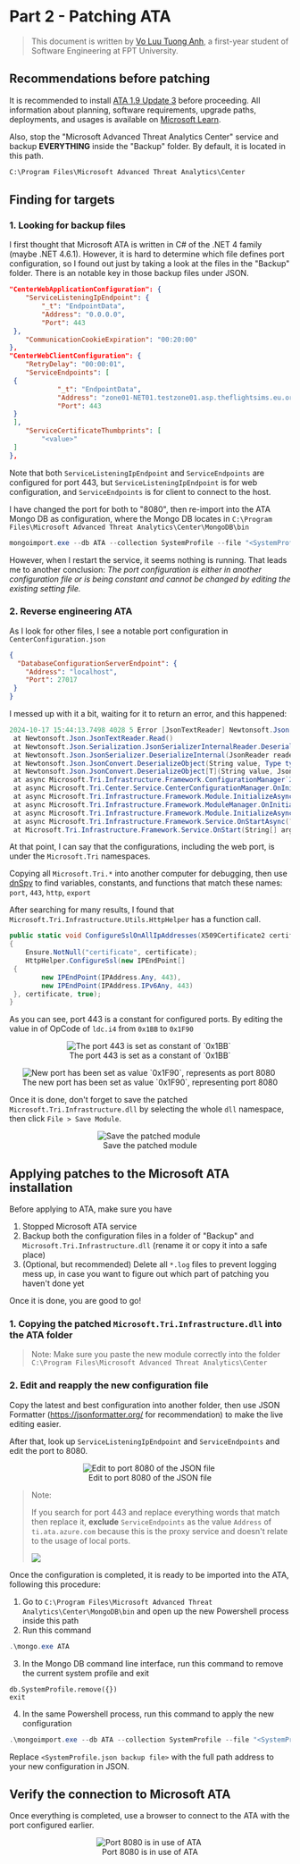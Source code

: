 # Part 2 - Patching ATA

> This document is written by [Vo Luu Tuong Anh](https://github.com/anhvlt-2k6), a first-year student of Software Engineering at FPT University.

## Recommendations before patching

It is recommended to install [ATA 1.9 Update 3](https://learn.microsoft.com/en-us/advanced-threat-analytics/ata-update-1.9.3-migration-guide) before proceeding. All information about planning, software requirements, upgrade paths, deployments, and usages is available on [Microsoft Learn](https://learn.microsoft.com/en-us/advanced-threat-analytics/what-is-ata).

Also, stop the "Microsoft Advanced Threat Analytics Center" service and backup **EVERYTHING** inside the "Backup" folder. By default, it is located in this path.

```cmd
C:\Program Files\Microsoft Advanced Threat Analytics\Center
```

## Finding for targets

### 1. Looking for backup files

I first thought that Microsoft ATA is written in C# of the .NET 4 family (maybe .NET 4.6.1). However, it is hard to determine which file defines port configuration, so I found out just by taking a look at the files in the "Backup" folder.
There is an notable key in those backup files under JSON.

```json
"CenterWebApplicationConfiguration": {
    "ServiceListeningIpEndpoint": {
        "_t": "EndpointData",
        "Address": "0.0.0.0",
        "Port": 443
 },
    "CommunicationCookieExpiration": "00:20:00"
},
"CenterWebClientConfiguration": {
    "RetryDelay": "00:00:01",
    "ServiceEndpoints": [
 {
            "_t": "EndpointData",
            "Address": "zone01-NET01.testzone01.asp.theflightsims.eu.org",
            "Port": 443
 }
 ],
    "ServiceCertificateThumbprints": [
        "<value>"
 ]
},
```

Note that both `ServiceListeningIpEndpoint` and `ServiceEndpoints` are configured for port 443, but `ServiceListeningIpEndpoint` is for web configuration, and `ServiceEndpoints` is for client to connect to the host.

I have changed the port for both to "8080", then re-import into the ATA Mongo DB as configuration, where the Mongo DB locates in `C:\Program Files\Microsoft Advanced Threat Analytics\Center\MongoDB\bin`

```powershell
mongoimport.exe --db ATA --collection SystemProfile --file "<SystemProfile.json backup file>" --upsert
```

However, when I restart the service, it seems nothing is running. That leads me to another conclusion: *The port configuration is either in another configuration file or is being constant and cannot be changed by editing the existing setting file.*

### 2. Reverse engineering ATA

As I look for other files, I see a notable port configuration in `CenterConfiguration.json`

```json
{
  "DatabaseConfigurationServerEndpoint": {
    "Address": "localhost",
    "Port": 27017
 }
}
```

I messed up with it a bit, waiting for it to return an error, and this happened:

```powershell
2024-10-17 15:44:13.7498 4028 5 Error [JsonTextReader] Newtonsoft.Json.JsonReaderException: Additional text encountered after finished reading JSON content: e. Path '', line 7, position 0.
 at Newtonsoft.Json.JsonTextReader.Read()
 at Newtonsoft.Json.Serialization.JsonSerializerInternalReader.Deserialize(JsonReader reader, Type objectType, Boolean checkAdditionalContent)
 at Newtonsoft.Json.JsonSerializer.DeserializeInternal(JsonReader reader, Type objectType)
 at Newtonsoft.Json.JsonConvert.DeserializeObject(String value, Type type, JsonSerializerSettings settings)
 at Newtonsoft.Json.JsonConvert.DeserializeObject[T](String value, JsonSerializerSettings settings)
 at async Microsoft.Tri.Infrastructure.Framework.ConfigurationManager`2.OnInitializeAsync[](?)
 at async Microsoft.Tri.Center.Service.CenterConfigurationManager.OnInitializeAsync(?)
 at async Microsoft.Tri.Infrastructure.Framework.Module.InitializeAsync(?)
 at async Microsoft.Tri.Infrastructure.Framework.ModuleManager.OnInitializeAsync(?)
 at async Microsoft.Tri.Infrastructure.Framework.Module.InitializeAsync(?)
 at async Microsoft.Tri.Infrastructure.Framework.Service.OnStartAsync(?)
 at Microsoft.Tri.Infrastructure.Framework.Service.OnStart(String[] args)
```

At that point, I can say that the configurations, including the web port, is under the `Microsoft.Tri` namespaces.

Copying all `Microsoft.Tri.*` into another computer for debugging, then use [dnSpy](https://github.com/dnSpy/dnSpy) to find variables, constants, and functions that match these names: `port`, `443`, `http`, `export`

After searching for many results, I found that `Microsoft.Tri.Infrastructure.Utils.HttpHelper` has a function call.

```cs
public static void ConfigureSslOnAllIpAddresses(X509Certificate2 certificate)
{
    Ensure.NotNull("certificate", certificate);
    HttpHelper.ConfigureSsl(new IPEndPoint[]
 {
        new IPEndPoint(IPAddress.Any, 443),
        new IPEndPoint(IPAddress.IPv6Any, 443)
 }, certificate, true);
}
```

As you can see, port 443 is a constant for configured ports. By editing the value in of OpCode of `ldc.i4` from `0x1BB` to `0x1F90`

<p align="center">
 <img src="./img/ata_dll_patch_1.png" alt="The port 443 is set as constant of `0x1BB`" />
 <br>
 The port 443 is set as a constant of `0x1BB`
</p>

<p align="center">
 <img src="./img/ata_dll_patch_2.png" alt="New port has been set as value `0x1F90`, represents as port 8080" />
 <br>
 The new port has been set as value `0x1F90`, representing port 8080
</p>

Once it is done, don't forget to save the patched `Microsoft.Tri.Infrastructure.dll` by selecting the whole `dll` namespace, then click `File > Save Module`.

<p align="center">
 <img src="./img/save_patched_dll.png" alt="Save the patched module" />
 <br>
 Save the patched module
</p>

## Applying patches to the Microsoft ATA installation

Before applying to ATA, make sure you have

1. Stopped Microsoft ATA service
2. Backup both the configuration files in a folder of "Backup" and `Microsoft.Tri.Infrastructure.dll` (rename it or copy it into a safe place)
3. (Optional, but recommended) Delete all `*.log` files to prevent logging mess up, in case you want to figure out which part of patching you haven't done yet

Once it is done, you are good to go!

### 1. Copying the patched `Microsoft.Tri.Infrastructure.dll` into the ATA folder

> Note: Make sure you paste the new module correctly into the folder `C:\Program Files\Microsoft Advanced Threat Analytics\Center`

### 2. Edit and reapply the new configuration file

Copy the latest and best configuration into another folder, then use JSON Formatter (https://jsonformatter.org/ for recommendation) to make the live editing easier.

After that, look up `ServiceListeningIpEndpoint` and `ServiceEndpoints` and edit the port to 8080.

<p align="center">
 <img src="./img/ata_json_patch.png" alt="Edit to port 8080 of the JSON file" />
 <br>
 Edit to port 8080 of the JSON file
</p>

> Note:
>
> If you search for port 443 and replace everything words that match then replace it, **exclude** `ServiceEndpoints` as the value `Address` of `ti.ata.azure.com` because this is the proxy service and doesn't relate to the usage of local ports.
>
> ![](./img/excludes_this_item.png)

Once the configuration is completed, it is ready to be imported into the ATA, following this procedure:
1. Go to `C:\Program Files\Microsoft Advanced Threat Analytics\Center\MongoDB\bin` and open up the new Powershell process inside this path
2. Run this command

```powershell
.\mongo.exe ATA
```

3. In the Mongo DB command line interface, run this command to remove the current system profile and exit

```mongo
db.SystemProfile.remove({})
exit
```

4. In the same Powershell process, run this command to apply the new configuration

```powershell
.\mongoimport.exe --db ATA --collection SystemProfile --file "<SystemProfile.json backup file>" --upsert
```

Replace `<SystemProfile.json backup file>` with the full path address to your new configuration in JSON.

## Verify the connection to Microsoft ATA

Once everything is completed, use a browser to connect to the ATA with the port configured earlier.

<p align="center">
 <img src="./img/result.png" alt="Port 8080 is in use of ATA" />
 <br>
 Port 8080 is in use of ATA
</p>
